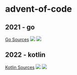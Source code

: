 # advent-of-code

## 2021 - go
[Go Sources](./2021/)
![](https://img.shields.io/badge/stars%20⭐-24-yellow)
![](https://img.shields.io/badge/days%20completed-12-red)

## 2022 - kotlin
 
[Kotlin Sources](./2022/src)
![](https://img.shields.io/badge/stars%20⭐-6-yellow)
![](https://img.shields.io/badge/days%20completed-3-red)

